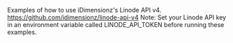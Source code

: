 Examples of how to use iDimensionz's Linode API v4. https://github.com/idimensionz/linode-api-v4
Note: Set your Linode API key in an environment variable called LINODE_API_TOKEN before running these examples.

